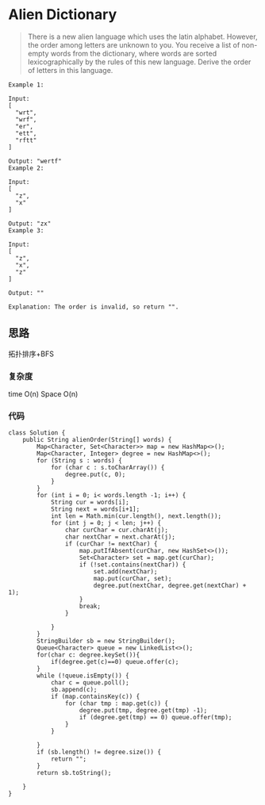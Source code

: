# Alien Dictionary
> There is a new alien language which uses the latin alphabet. However, the order among letters are unknown to you. You receive a list of non-empty words from the dictionary, where words are sorted lexicographically by the rules of this new language. Derive the order of letters in this language.

	Example 1:
	
	Input:
	[
	  "wrt",
	  "wrf",
	  "er",
	  "ett",
	  "rftt"
	]
	
	Output: "wertf"
	Example 2:
	
	Input:
	[
	  "z",
	  "x"
	]
	
	Output: "zx"
	Example 3:
	
	Input:
	[
	  "z",
	  "x",
	  "z"
	] 
	
	Output: "" 
	
	Explanation: The order is invalid, so return "".

## 思路
拓扑排序+BFS
### 复杂度
time O(n) Space O(n)
### 代码

```
class Solution {
    public String alienOrder(String[] words) {
        Map<Character, Set<Character>> map = new HashMap<>();
        Map<Character, Integer> degree = new HashMap<>();
        for (String s : words) {
            for (char c : s.toCharArray()) {
                degree.put(c, 0);
            }
        }
        for (int i = 0; i< words.length -1; i++) {
            String cur = words[i];
            String next = words[i+1];
            int len = Math.min(cur.length(), next.length());
            for (int j = 0; j < len; j++) {
                char curChar = cur.charAt(j);
                char nextChar = next.charAt(j);
                if (curChar != nextChar) {
                    map.putIfAbsent(curChar, new HashSet<>());
                    Set<Character> set = map.get(curChar);
                    if (!set.contains(nextChar)) {
                        set.add(nextChar);
                        map.put(curChar, set);
                        degree.put(nextChar, degree.get(nextChar) + 1);
                    }
                    break;
                }
                
            }
        }
        StringBuilder sb = new StringBuilder();
        Queue<Character> queue = new LinkedList<>();
        for(char c: degree.keySet()){
            if(degree.get(c)==0) queue.offer(c);
        }
        while (!queue.isEmpty()) {
            char c = queue.poll();
            sb.append(c);
            if (map.containsKey(c)) {
                for (char tmp : map.get(c)) {
                    degree.put(tmp, degree.get(tmp) -1);
                    if (degree.get(tmp) == 0) queue.offer(tmp);
                }
            }
            
        }
        if (sb.length() != degree.size()) {
            return "";
        }
        return sb.toString();
        
    }
}

```